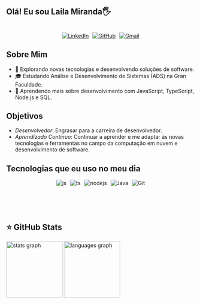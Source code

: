 ## Olá! Eu sou Laila Miranda🖐
<br/>

<div align="center" style="display: flex; justify-content: center; gap: 10px;">
  <a href="https://www.linkedin.com/in/lailamiranda-dev">
    <img src="https://img.shields.io/badge/LinkedIn-0077B5?style=for-the-badge&logo=linkedin&logoColor=white" alt="LinkedIn">
  </a>
  <a href="https://github.com/LailaMiranda">
    <img src="https://img.shields.io/badge/GitHub-100000?style=for-the-badge&logo=github&logoColor=white" alt="GitHub">
  </a>
  <a href="mailto:lailamariamcouto@gmail.com">
    <img src="https://img.shields.io/badge/-Email-006bed?style=flat-square&logo=Gmail&logoColor=white" alt="Gmail">
  </a>
</div>


## Sobre Mim

- 🤔 Explorando novas tecnologias e desenvolvendo soluções de software.
- 🎓 Estudando Análise e Desenvolvimento de Sistemas (ADS) na Gran Faculdade.
- 🌱 Aprendendo mais sobre desenvolvimento com JavaScript, TypeScript, Node.js e SQL.

## Objetivos

- *Desenvolvedor*: Engrasar para a carreira de desenvolvedor.
- *Aprendizado Contínuo*: Continuar a aprender e me adaptar às novas tecnologias e ferramentas no campo da computação em nuvem e desenvolvimento de software.

## Tecnologias que eu uso no meu dia

<div align="center" style="display: flex; justify-content: center; flex-wrap: wrap; gap: 10px;">
  <img alt="js" src="https://img.shields.io/badge/JavaScript-F7DF1E?style=for-the-badge&logo=javascript&logoColor=black" />
  <img alt="ts" src="https://img.shields.io/badge/TypeScript-007ACC?style=for-the-badge&logo=typescript&logoColor=white" />
  <img alt="nodejs" src="https://img.shields.io/badge/Node.js-43853D?style=for-the-badge&logo=node.js&logoColor=white" />
  <img alt="Java" src="https://img.shields.io/badge/Java-ED8B00?style=for-the-badge&logo=java&logoColor=white" />
  <img alt="Git" src="https://img.shields.io/badge/Git-E34F26?style=for-the-badge&logo=git&logoColor=white" />
</div>
<br/>

<br/><br/>

## ⭐ GitHub Stats

<div align="left">
  <img src="https://github-readme-stats.vercel.app/api?username=LailaMiranda&hide_title=false&hide_rank=false&show_icons=true&include_all_commits=true&count_private=true&disable_animations=false&theme=dracula&locale=en&hide_border=false" height="150" alt="stats graph"  />
  <img src="https://github-readme-stats.vercel.app/api/top-langs?username=LailaMiranda&locale=en&hide_title=false&layout=compact&card_width=320&langs_count=5&theme=dracula&hide_border=false" height="150" alt="languages graph"  />
</div>
